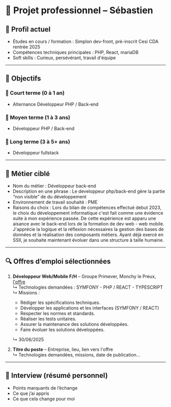 # 💼 Projet professionnel – Sébastien

## 👤 Profil actuel
- Études en cours / formation : Simplon dev-front, pré-inscrit Cesi CDA rentrée 2025
- Compétences techniques principales : PHP, React, mariaDB
- Soft skills : Curieux, persévérant, travail d'équipe

---

## 🎯 Objectifs

### 🔹 Court terme (0 à 1 an)
- Alternance Développeur PHP / Back-end
### 🔹 Moyen terme (1 à 3 ans)
- Développeur PHP / Back-end
### 🔹 Long terme (3 à 5+ ans)
- Développeur fullstack

---

## 💼 Métier ciblé
- Nom du métier : Développeur back-end
- Description en une phrase : Le developpeur php/back-end gère la partie “non visible” de du développement 
- Environnement de travail souhaité : PME
- Raisons du choix : Lors du bilan de compétences effectué debut 2023, le choix du développement informatique c'est fait comme une évidence suite à mon expérience passée. De cette expérience est apparu une aisance avec le back-end lors de la formation de dev web - web mobile. J'apprécie la logique et la réflexion nécessaires la gestion des bases de données et la réalisation des composants métiers. Ayant déjà exercé en SSII, je souhaite maintenant évoluer dans une structure à taille humaine.

---

## 🔍 Offres d’emploi sélectionnées
1. **Développeur Web/Mobile F/H** – Groupe Primever, Monchy le Preux, [l'offre](https://careers.werecruit.io/fr/reseau-primever-france/offres/developpeur-webmobile-1f9e4b)  
   ↳ Technologies demandées : SYMFONY - PHP / REACT - TYPESCRIPT  
   ↳ Missions :
   - Rédiger les spécifications techniques.
   - Développer les applications et les interfaces (SYMFONY / REACT)
   - Respecter les normes et standards.
   - Réaliser les tests unitaires.
   - Assurer la maintenance des solutions développées.
   - Faire évoluer les solutions développées.
      
   ↳ 30/06/2025  

2. **Titre du poste** – Entreprise, lieu, lien vers l'offre  
   ↳ Technologies demandées, missions, date de publication...

---

## 🧠 Interview (résumé personnel)
- Points marquants de l’échange
- Ce que j’ai appris
- Ce que cela change pour moi
